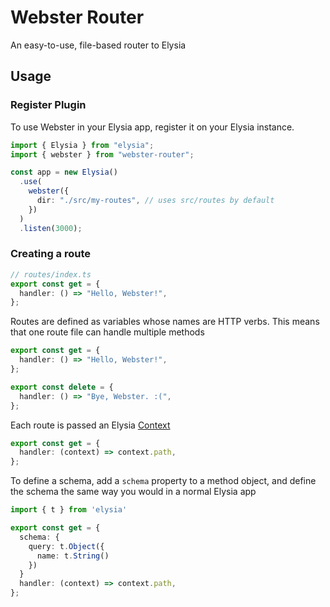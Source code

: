 # Webster Router

An easy-to-use, file-based router to Elysia

## Usage

### Register Plugin

To use Webster in your Elysia app, register it on your Elysia instance.

```ts
import { Elysia } from "elysia";
import { webster } from "webster-router";

const app = new Elysia()
  .use(
    webster({
      dir: "./src/my-routes", // uses src/routes by default
    })
  )
  .listen(3000);
```

### Creating a route

```ts
// routes/index.ts
export const get = {
  handler: () => "Hello, Webster!",
};
```

Routes are defined as variables whose names are HTTP verbs. This means that one route file can handle multiple methods

```ts
export const get = {
  handler: () => "Hello, Webster!",
};

export const delete = {
  handler: () => "Bye, Webster. :(",
};
```

Each route is passed an Elysia [Context](https://elysiajs.com/essential/context.html)

```ts
export const get = {
  handler: (context) => context.path,
};
```

To define a schema, add a `schema` property to a method object, and define the schema the same way you would in a normal Elysia app

```ts
import { t } from 'elysia'

export const get = {
  schema: {
    query: t.Object({
      name: t.String()
    })
  }
  handler: (context) => context.path,
};
```
